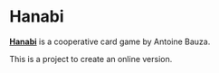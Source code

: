 Hanabi
=====
**[Hanabi](https://boardgamegeek.com/boardgame/98778/hanabi)** is a cooperative card game by Antoine Bauza.

This is a project to create an online version.
